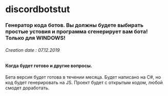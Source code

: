 # discordbotstut
### Генератор кода ботов. Вы должны будете выбирать простые устовия и программа сгенерирует вам бота! Только для WINDOWS!
###### Creation date : 07.12.2019

#### Когда будет готово и другие вопросы.
Бета версия будет готова в течении месяца. Будет написано на C#, но код будет генерировать на JS. Проект будет с открытым кодом, любой смодет доработать.
